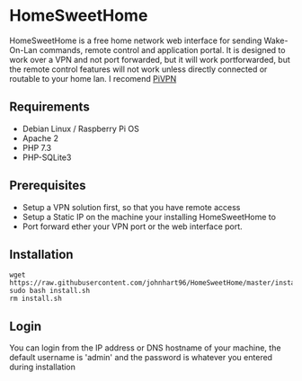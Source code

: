 # HomeSweetHome
HomeSweetHome is a free home network web interface for sending Wake-On-Lan commands, remote control and application portal. It is designed to work over a VPN and not port forwarded, but it will work portforwarded, but the remote control features will not work unless directly connected or routable to your home lan. I recomend [PiVPN](https://www.pivpn.io/)

## Requirements
* Debian Linux / Raspberry Pi OS
* Apache 2
* PHP 7.3
* PHP-SQLite3

## Prerequisites
* Setup a VPN solution first, so that you have remote access
* Setup a Static IP on the machine your installing HomeSweetHome to
* Port forward ether your VPN port or the web interface port.

## Installation
```console
wget https://raw.githubusercontent.com/johnhart96/HomeSweetHome/master/install.sh
sudo bash install.sh
rm install.sh
```
 
 ## Login
 You can login from the IP address or DNS hostname of your machine, the default username is 'admin' and the password is whatever you entered during installation
 
